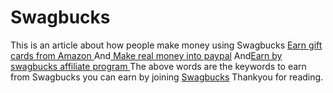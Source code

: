 # Swagbucks 
This is an article about how people make money using Swagbucks <a href="https://www.swagbucks.com/p/register?rb=148805016&rp=1">            Earn gift cards from Amazon                </a> And<a href="https://www.swagbucks.com/p/register?rb=148805016&rp=1">        Make real money into paypal<a>
And<a href="https://www.swagbucks.com/p/register?rb=148805016&rp=1">Earn by swagbucks affiliate program </a> 
The above words are the keywords to earn from Swagbucks you can earn by joining <a href="https://www.swagbucks.com/p/register?rb=148805016&rp=1"> Swagbucks</a>
Thankyou for reading.
